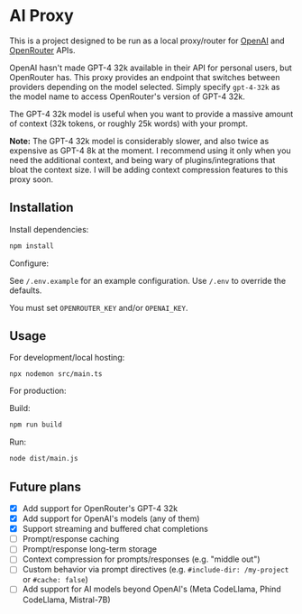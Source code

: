 # AI Proxy

This is a project designed to be run as a local proxy/router for [OpenAI](https://openai.com/) and [OpenRouter](https://openrouter.ai/) APIs.

OpenAI hasn't made GPT-4 32k available in their API for personal users, but OpenRouter has. This proxy provides an endpoint that switches between providers depending on the model selected. Simply specify `gpt-4-32k` as the model name to access OpenRouter's version of GPT-4 32k.

The GPT-4 32k model is useful when you want to provide a massive amount of context (32k tokens, or roughly 25k words) with your prompt.

**Note:** The GPT-4 32k model is considerably slower, and also twice as expensive as GPT-4 8k at the moment. I recommend using it only when you need the additional context, and being wary of plugins/integrations that bloat the context size. I will be adding context compression features to this proxy soon.

## Installation

Install dependencies:

```sh
npm install
```

Configure:

See `/.env.example` for an example configuration. Use `/.env` to override the defaults.

You must set `OPENROUTER_KEY` and/or `OPENAI_KEY`.

## Usage

For development/local hosting:

```
npx nodemon src/main.ts
```

For production:

Build:

```sh
npm run build
```

Run:

```sh
node dist/main.js
```

## Future plans

- [x] Add support for OpenRouter's GPT-4 32k
- [x] Add support for OpenAI's models (any of them)
- [x] Support streaming and buffered chat completions
- [ ] Prompt/response caching
- [ ] Prompt/response long-term storage
- [ ] Context compression for prompts/responses (e.g. "middle out")
- [ ] Custom behavior via prompt directives (e.g. `#include-dir: /my-project` or `#cache: false`)
- [ ] Add support for AI models beyond OpenAI's (Meta CodeLlama, Phind CodeLlama, Mistral-7B)
